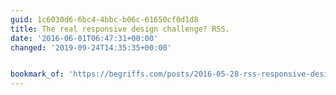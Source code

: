 ```yaml
---
guid: 1c6030d6-6bc4-4bbc-b06c-61650cf0d1d8
title: The real responsive design challenge? RSS.
date: '2016-06-01T06:47:31+00:00'
changed: '2019-09-24T14:35:35+00:00'


bookmark_of: 'https://begriffs.com/posts/2016-05-28-rss-responsive-design.html?hn=1'
---
```




